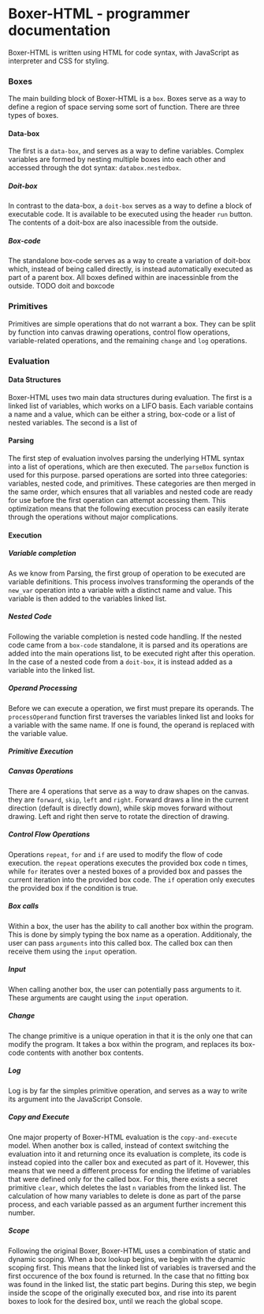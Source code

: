 # Boxer-HTML - programmer documentation

Boxer-HTML is written using HTML for code syntax, with JavaScript as interpreter and CSS for styling.

### Boxes

The main building block of Boxer-HTML is a `box`. Boxes serve as a way to define a region of space serving some sort of function. There are three types of boxes. 

#### Data-box

The first is a `data-box`, and serves as a way to define variables. Complex variables are formed by nesting multiple boxes into each other and accessed through the dot syntax: `databox.nestedbox`.

##### Doit-box

In contrast to the data-box, a `doit-box` serves as a way to define a block of executable code. It is available to be executed using the header `run` button. The contents of a doit-box are also inacessible from the outside.

##### Box-code

The standalone box-code serves as a way to create a variation of doit-box which, instead of being called directly, is instead automatically executed as part of a parent box. All boxes defined within are inacessinble from the outside.
TODO doit and boxcode

### Primitives

Primitives are simple operations that do not warrant a box. They can be split by function into canvas drawing operations, control flow operations, variable-related operations, and the remaining `change` and `log` operations. 

### Evaluation

#### Data Structures

Boxer-HTML uses two main data structures during evaluation. The first is a linked list of variables, which works on a LIFO basis. Each variable contains a name and a value, which can be either a string, box-code or a list of nested variables. The second is a list of

#### Parsing

The first step of evaluation involves parsing the underlying HTML syntax into a list of operations, which are then executed. The `parseBox` function is used for this purpose. parsed operations are sorted into three categories: variables, nested code, and primitives. These categories are then merged in the same order, which ensures that all variables and nested code are ready for use before the first operation can attempt accessing them. This optimization means that the following execution process can easily iterate through the operations without major complications.

#### Execution

##### Variable completion

As we know from Parsing, the first group of operation to be executed are variable definitions. This process involves transforming the operands of the `new_var` operation into a variable with a distinct name and value. This variable is then added to the variables linked list.

##### Nested Code

Following the variable completion is nested code handling. If the nested code came from a `box-code` standalone, it is parsed and its operations are added into the main operations list, to be executed right after this operation.
In the case of a nested code from a `doit-box`, it is instead added as a variable into the linked list.

##### Operand Processing

Before we can execute a operation, we first must prepare its operands. The `processOperand` function first traverses the variables linked list and looks for a variable with the same name. If one is found, the operand is replaced with the variable value. 

##### Primitive Execution

##### Canvas Operations

There are 4 operations that serve as a way to draw shapes on the canvas. they are `forward`, `skip`, `left` and `right`. Forward draws a line in the current direction (default is directly down), while skip moves forward without drawing. Left and right then serve to rotate the direction of drawing.

##### Control Flow Operations

Operations `repeat`, `for` and `if` are used to modify the flow of code execution. the `repeat` operations executes the provided box code n times, while `for` iterates over a nested boxes of a provided box and passes the current iteration into the provided box code.
The `if` operation only executes the provided box if the condition is true.

##### Box calls

Within a box, the user has the ability to call another box within the program. This is done by simply typing the box name as a operation. Additionaly, the user can pass `arguments` into this called box. The called box can then receive them using the `input` operation.

##### Input

When calling another box, the user can potentially pass arguments to it. These arguments are caught using the `input` operation. 

##### Change

The change primitive is a unique operation in that it is the only one that can modify the program. It takes a box within the program, and replaces its box-code contents with another box contents.

##### Log

Log is by far the simples primitive operation, and serves as a way to write its argument into the JavaScript Console.

##### Copy and Execute

One major property of Boxer-HTML evaluation is the `copy-and-execute` model. When another box is called, instead of context switching the evaluation into it and returning once its evaluation is complete, its code is instead copied into the caller box and executed as part of it. Hovewer, this means that we need a different process for ending the lifetime of variables that were defined only for the called box. For this, there exists a secret primitive `clear`, which deletes the last `n` variables from the linked list. The calculation of how many variables to delete is done as part of the parse process, and each variable passed as an argument further increment this number.

##### Scope

Following the original Boxer, Boxer-HTML uses a combination of static and dynamic scoping. When a box lookup begins, we begin with the dynamic scoping first. This means that the linked list of variables is traversed and the first occurence of the box found is returned. In the case that no fitting box was found in the linked list, the static part begins. During this step, we begin inside the scope of the originally executed box, and rise into its parent boxes to look for the desired box, until we reach the global scope.